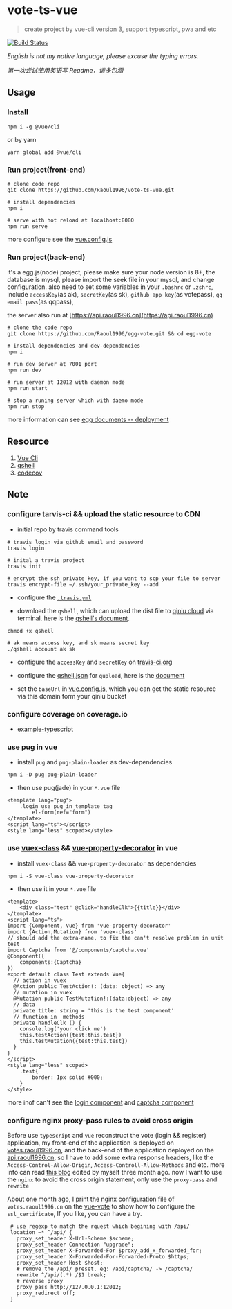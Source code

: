 # vote-ts-vue

> create project by vue-cli version 3, support typescript, pwa and etc

[![Build Status](https://travis-ci.org/Raoul1996/vote-ts-vue.svg?branch=master)](https://travis-ci.org/Raoul1996/vote-ts-vue)

*English is not my native language, please excuse the typing errors.*

*第一次尝试使用英语写 Readme，请多包涵*

## Usage

### Install

```shell
npm i -g @vue/cli
```
or by yarn

```shell
yarn global add @vue/cli
```

### Run project(front-end)

```shell
# clone code repo
git clone https://github.com/Raoul1996/vote-ts-vue.git

# install dependencies
npm i

# serve with hot reload at localhost:8080
npm run serve
```

more configure see the [vue.config.js](vue.config.js)

### Run project(back-end)

it's a egg.js(node) project, please make sure your node version is 8+,
the database is mysql, please import the seek file in your mysql, and change configuration.
also need to set some variables in your `.bashrc` or `.zshrc`, include `accessKey`(as ak), 
`secretKey`(as sk), `github app key`(as votepass), `qq email pass`(as qqpass),

the server also run at [https://api.raoul1996.cn](https://api.raoul1996.cn)

```shell
# clone the code repo
git clone https://github.com/Raoul1996/egg-vote.git && cd egg-vote

# install dependencies and dev-dependancies
npm i

# run dev server at 7001 port
npm run dev

# run server at 12012 with daemon mode
npm run start

# stop a runing server which with daemo mode
npm run stop
```
more information can see [egg documents -- deployment](https://eggjs.org/zh-cn/core/deployment.html)

## Resource

1. [Vue Cli](https://cli.vuejs.org/guide/cli-service.html)
2. [qshell](https://github.com/qiniu/qshell)
3. [codecov](https://codecov.io/)

## Note 

### configure tarvis-ci && upload the static resource to CDN 

* initial repo by travis command tools
```shell
# travis login via github email and password
travis login

# inital a travis project
travis init

# encrypt the ssh private key, if you want to scp your file to server
travis encrypt-file ~/.ssh/your_private_key --add
```
* configure the [`.travis.yml`](.travis.yml)

* download the `qshell`, which can upload the dist file to [qiniu cloud](https://portal.qiniu.com/create) via terminal. here is the [qshell's document](https://github.com/qiniu/qshell).

```shell
chmod +x qshell

# ak means access key, and sk means secret key
./qshell account ak sk
```
* configure the `accessKey` and `secretKey` on [travis-ci.org](https://travis-ci.org)

* configure the [qshell.json](.qshell.json) for `qupload`, here is the [document](https://github.com/qiniu/qshell/blob/master/docs/qupload.md)

* set the `baseUrl` in [vue.config.js](vue.config.js), which you can get the static resource via this domain form your qiniu bucket

### configure coverage on coverage.io

- [example-typescript](https://github.com/codecov/example-typescript)

### use pug in vue

* install `pug` and `pug-plain-loader` as dev-dependencies

```shell
npm i -D pug pug-plain-loader
```
* then use pug(jade) in your `*.vue` file

```vue
<template lang="pug">
    .login use pug in template tag
        el-form(ref="form")
</template>
<script lang="ts"></script>
<style lang="less" scoped></style> 
```

### use [vuex-class](https://github.com/ktsn/vuex-class/) && [vue-property-decorator](https://github.com/kaorun343/vue-property-decorator) in vue

* install `vuex-class` && `vue-property-decorator` as dependencies

```shell
npm i -S vue-class vue-property-decorator
```
* then use it in your `*.vue` file

```vue
<template>
    <div class="test" @click="handleClk">{{title}}</div>
</template>
<script lang="ts">
import {Component, Vue} from 'vue-property-decorator'
import {Action,Mutation} from 'vuex-class'
// should add the extra-name, to fix the can't resolve problem in unit test
import Captcha from '@/components/captcha.vue'
@Component({
    components:{Captcha}
})
export default class Test extends Vue{
  // action in vuex
  @Action public TestAction!: (data: object) => any
  // mutation in vuex
  @Mutation public TestMutation!:(data:object) => any
  // data
  private title: string = 'this is the test component'
  // function in  methods
  private handleClk () {
    console.log('your click me')
    this.testAction({test:this.test})
    this.testMutation({test:this.test})
  }
}
</script>
<style lang="less" scoped>
    .test{
        border: 1px solid #000;
    }
</style>
```
more inof can't see the [login component](src/views/Login.vue) and [captcha component](src/components/Captcha.vue)

### configure nginx proxy-pass rules to avoid cross origin

 Before use `typescript` and  `vue` reconstruct the vote (login && register) application, 
 my front-end of the application is deployed on [votes.raoul1996.cn](https://votes.raoul1996.cn), 
 and the back-end of the application deployed on the [api.raoul1996.cn](https://api.raoul1996.cn), 
 so I have to add some extra response headers, 
 like the `Access-Control-Allow-Origin`, `Access-Controll-Allow-Methods` and etc.
 more info can read [this blog](https://raoul1996.github.io/2018/03/04/cors-session.html) edited by myself three month ago.
 now I want to use the `nginx` to avoid the cross origin statement, only use the `proxy-pass` and `rewrite`

 About one month ago, I print the nginx configuration file of `votes.raoul1996.cn` on the [vue-vote](https://github.com/Raoul1996/vue-vote#20180102-20180103) to show how to configure the `ssl_certificate`, If you like, you can have a try.
 
 ```config
  # use regexp to match the rquest which begining with /api/
  location ~* ^/api/ {
    proxy_set_header X-Url-Scheme $scheme;
    proxy_set_header Connection "upgrade";
    proxy_set_header X-Forwarded-For $proxy_add_x_forwarded_for;
    proxy_set_header X-Forwarded-For-Forwarded-Proto $https;
    proxy_set_header Host $host;
    # remove the /api/ preset. eg: /api/captcha/ -> /captcha/
    rewrite ^/api/(.*) /$1 break;
    # reverse proxy
    proxy_pass http://127.0.0.1:12012;
    proxy_redirect off;
  }
 ``` 
 